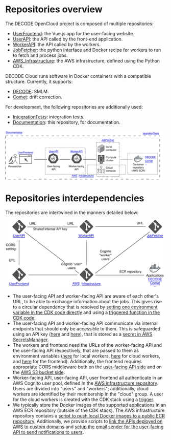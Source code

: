 # Repositories overview
The DECODE OpenCloud project is composed of multiple repositories:
 - [UserFrontend](https://github.com/ries-lab/DECODE_Cloud_UserFrontend): the Vue.js app for the user-facing website.
 - [UserAPI](https://github.com/ries-lab/DECODE_Cloud_UserAPI): the API called by the front-end application.
 - [WorkerAPI](https://github.com/ries-lab/DECODE_Cloud_WorkerAPI): the API called by the workers.
 - [JobFetcher](https://github.com/ries-lab/DECODE_Cloud_JobFetcher): the python interface and Docker recipe for workers to run to fetch and process jobs.
 - [AWS_Infrastructure](https://github.com/ries-lab/DECODE_AWS_Infrastructure): the AWS infrastructure, defined using the Python CDK.

DECODE Cloud runs software in Docker containers with a compatible structure. Currently, it supports:
 - [DECODE](https://github.com/ries-lab/DECODE_Internal/tree/dockerfile_stable): SMLM.
 - [Comet](https://github.com/ries-lab/Comet): drift correction.

For development, the following repositories are additionally used:
 - [IntegrationTests](https://github.com/ries-lab/DECODE_Cloud_IntegrationTests): integration tests.
 - [Documentation](https://github.com/ries-lab/DECODE_Cloud_Documentation): this repository, for documentation.

![](./graphics/repos_overview.drawio.svg)


# Repositories interdependencies
The repositories are intertwined in the manners detailed below:

![](./graphics/repos_dependencies.drawio.svg)

 - The user-facing API and worker-facing API are aware of each other's URL, to be able to exchange information about the jobs. This gives rise to a circular dependency that is resolved by [setting one environment variable in the CDK code directly](https://github.com/ries-lab/DECODE_AWS_Infrastructure/blob/main/stack/apis/infrastructure.py) and using a [triggered function in the CDK code](https://github.com/ries-lab/DECODE_AWS_Infrastructure/tree/main/stack/apis/runtime/api_trigger).
 - The user-facing API and worker-facing API communicate via internal endpoints that should only be accessible to them. This is safeguarded using an API key ([here](https://github.com/ries-lab/DECODE_Cloud_UserAPI/blob/main/api/dependencies.py) and [here](https://github.com/ries-lab/DECODE_Cloud_WorkerAPI/blob/main/workerfacing_api/dependencies.py)), that is stored as a [secret in AWS SecretsManager](https://github.com/ries-lab/DECODE_AWS_Infrastructure/blob/main/stack/apis/infrastructure.py).
 - The workers and frontend need the URLs of the worker-facing API and the user-facing API respectively, that are passed to them as environment variables ([here](https://github.com/ries-lab/DECODE_Cloud_JobFetcher/blob/main/.env.example) for local workers, [here](https://github.com/ries-lab/DECODE_AWS_Infrastructure/blob/main/stack/worker/infrastructure.py) for cloud workers, and [here](https://github.com/ries-lab/DECODE_Cloud_UserFrontend/blob/main/src/main.js) for the frontend). Additionally, the frontend requires appropriate CORS middleware both on the [user-facing API side](https://github.com/ries-lab/DECODE_Cloud_UserAPI/blob/main/api/main.py) and on the [AWS S3 bucket side](https://github.com/ries-lab/DECODE_AWS_Infrastructure/blob/main/stack/data/infrastructure.py).
 - Worker-facing API, user-facing API, user frontend all authenticate in an AWS Cognito user pool, defined in the [AWS infrastructure repository](https://github.com/ries-lab/DECODE_AWS_Infrastructure/blob/main/stack/apis/infrastructure.py). Users are divided into "users" and "workers"; additionally, cloud workers are identified by their membership in the "cloud" group. A user for the cloud workers is created with the CDK stack using a [trigger](https://github.com/ries-lab/DECODE_AWS_Infrastructure/tree/main/stack/apis/runtime/cognito_worker_user_trigger).
 - We typically store the Docker images of the supported applications in an AWS ECR repository (outside of the CDK stack). The AWS infrastructure repository contains a [script to push local Docker images to a public ECR repository](https://github.com/ries-lab/DECODE_AWS_Infrastructure/blob/main/scripts/push_local_dockerimage.py). Additionally, we provide scripts to [link the APIs deployed on AWS to custom domains](https://github.com/ries-lab/DECODE_AWS_Infrastructure/blob/main/scripts/link_custom_domain.py) and [setup the email sender for the user-facing API to send notifications to users](https://github.com/ries-lab/DECODE_AWS_Infrastructure/blob/main/scripts/link_email_sender.py).
